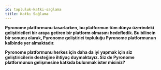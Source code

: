 ```yaml
---
id: topluluk-katki-saglama
title: Katkı Sağlama
---
```


<a id="aHeaderMenuAnchor" data-header-menu="Docs"></a>

**Pyronome platformunu tasarlarken, bu platformun tüm dünya üzerindeki geliştiricileri bir araya getiren bir platform olmasını hedefledik. Bu bilincin bir sonucu olarak, Pyronome geliştirici topluluğu Pyronome platformunun kalbinde yer almaktadır.**

**Pyronome platformunu herkes için daha da iyi yapmak için siz geliştiricilerin desteğine ihtiyaç duymaktayız. Siz de Pyronome platformunun gelişmesine katkıda bulunmak ister misiniz?**